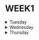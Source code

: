 # WEEK1

<details>
<summary> Tuesday </summary>  
  
***1.Interpreted And Compiled Programming Languages***

**•Compiled language**  

A compiled language is a programming language whose implementations are usually "translators" that create machine code from source code written by the developer.

**•Interpreted language**

An interpreted language is a programming language in which instructions are mostly executed directly without first being compiled into machine language.

**Personal comparison**

In short, a compiled language when translated into machine language is more efficient for the user when executed, while an interpreted language is more optimized on the developer's side and is a little less efficient when executed since it means a slightly higher load for the machine.


***2.Is Java compiled or interpreted, or both?***

Java is a language that is compiled and interpreted at the same time, since the compiler converts the code into bytecode, and then the Ja Virtual Machine ends up interpreting that code.


***3.Pseudocode Currency Converter exercise***

Pseudocode FROM_USD_TO_SOLANA

Start  
USD <--- GET  
SOLANA_PER_USD <--- 0.023  
EXCHANGE <--- USD * SOLANA_PER_USD  
PRINT <--- EXCHANGE  
End
  
</details>



<details>
<summary> Wednesday </summary>  

***1.Your date of birth in the matrix? exercise***  
7    /5/   2003  
111/101/11111010011
 
</details>



<details>
<summary> Thursday </summary>  
  
</details>

